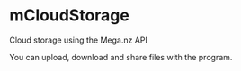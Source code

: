 # mCloudStorage
Cloud storage using the Mega.nz API

You can upload, download and share files with the program.
